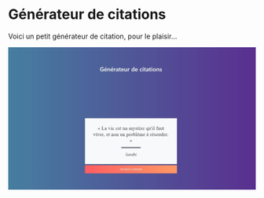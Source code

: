 # Générateur de citations

Voici un petit générateur de citation, pour le plaisir...

![screenshot](./screenshot.JPG)